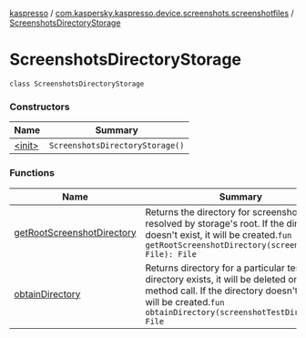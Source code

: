 [kaspresso](../../index.md) / [com.kaspersky.kaspresso.device.screenshots.screenshotfiles](../index.md) / [ScreenshotsDirectoryStorage](./index.md)

# ScreenshotsDirectoryStorage

`class ScreenshotsDirectoryStorage`

### Constructors

| Name | Summary |
|---|---|
| [&lt;init&gt;](-init-.md) | `ScreenshotsDirectoryStorage()` |

### Functions

| Name | Summary |
|---|---|
| [getRootScreenshotDirectory](get-root-screenshot-directory.md) | Returns the directory for screenshots resolved by storage's root. If the directory doesn't exist, it will be created.`fun getRootScreenshotDirectory(screenshotDir: File): File` |
| [obtainDirectory](obtain-directory.md) | Returns directory for a particular test. If the directory exists, it will be deleted on the first method call. If the directory doesn't exist, it will be created.`fun obtainDirectory(screenshotTestDir: File): File` |

